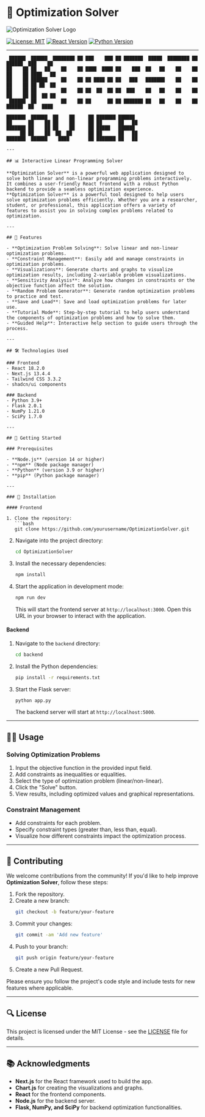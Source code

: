 # 🧮 Optimization Solver

![Optimization Solver Logo](https://placeholder.com/wp-content/uploads/2018/10/placeholder.com-logo1.png)

[![License: MIT](https://img.shields.io/badge/License-MIT-yellow.svg)](https://opensource.org/licenses/MIT)
[![React Version](https://img.shields.io/badge/React-18.2.0-blue.svg)](https://reactjs.org/)
[![Python Version](https://img.shields.io/badge/Python-3.9+-blue.svg)](https://www.python.org/downloads/)

---

```ascii
 ██████  ██████  ████████ ██ ███    ███ ██ ███████  █████  ████████ ██  ██████  ███    ██ 
██    ██ ██   ██    ██    ██ ████  ████ ██    ███  ██   ██    ██    ██ ██    ██ ████   ██ 
██    ██ ██████     ██    ██ ██ ████ ██ ██   ███   ███████    ██    ██ ██    ██ ██ ██  ██ 
██    ██ ██         ██    ██ ██  ██  ██ ██  ███    ██   ██    ██    ██ ██    ██ ██  ██ ██ 
 ██████  ██         ██    ██ ██      ██ ██ ███████ ██   ██    ██    ██  ██████  ██   ████ 
                                                                                            
███████  ██████  ██    ██     ██ ███████ ██████  
██      ██    ██ ██    ██     ██ ██      ██   ██ 
███████ ██    ██ ██    ██     ██ █████   ██████  
     ██ ██    ██  ██  ██      ██ ██      ██   ██ 
███████  ██████    ████       ██ ███████ ██   ██

---

## 📊 Interactive Linear Programming Solver

**Optimization Solver** is a powerful web application designed to solve both linear and non-linear programming problems interactively. It combines a user-friendly React frontend with a robust Python backend to provide a seamless optimization experience.
**Optimization Solver** is a powerful tool designed to help users solve optimization problems efficiently. Whether you are a researcher, student, or professional, this application offers a variety of features to assist you in solving complex problems related to optimization.

---

## 🌟 Features

- **Optimization Problem Solving**: Solve linear and non-linear optimization problems.
- **Constraint Management**: Easily add and manage constraints in optimization problems.
- **Visualizations**: Generate charts and graphs to visualize optimization results, including 2-variable problem visualizations.
- **Sensitivity Analysis**: Analyze how changes in constraints or the objective function affect the solution.
- **Random Problem Generator**: Generate random optimization problems to practice and test.
- **Save and Load**: Save and load optimization problems for later use.
- **Tutorial Mode**: Step-by-step tutorial to help users understand the components of optimization problems and how to solve them.
- **Guided Help**: Interactive help section to guide users through the process.

---

## 🛠 Technologies Used

### Frontend
- React 18.2.0
- Next.js 13.4.4
- Tailwind CSS 3.3.2
- shadcn/ui components

### Backend
- Python 3.9+
- Flask 2.0.1
- NumPy 1.21.0
- SciPy 1.7.0

---

## 🚀 Getting Started

### Prerequisites

- **Node.js** (version 14 or higher)
- **npm** (Node package manager)
- **Python** (version 3.9 or higher)
- **pip** (Python package manager)

---

### 🔧 Installation

#### Frontend

1. Clone the repository:
   ```bash
   git clone https://github.com/yourusername/OptimizationSolver.git
   ```

2. Navigate into the project directory:
   ```bash
   cd OptimizationSolver
   ```

3. Install the necessary dependencies:
   ```bash
   npm install
   ```

4. Start the application in development mode:
   ```bash
   npm run dev
   ```

   This will start the frontend server at `http://localhost:3000`. Open this URL in your browser to interact with the application.

#### Backend

1. Navigate to the `backend` directory:
   ```bash
   cd backend
   ```

2. Install the Python dependencies:
   ```bash
   pip install -r requirements.txt
   ```

3. Start the Flask server:
   ```bash
   python app.py
   ```

   The backend server will start at `http://localhost:5000`.

---

## 🧑‍💻 Usage

### Solving Optimization Problems

1. Input the objective function in the provided input field.
2. Add constraints as inequalities or equalities.
3. Select the type of optimization problem (linear/non-linear).
4. Click the "Solve" button.
5. View results, including optimized values and graphical representations.

### Constraint Management

- Add constraints for each problem.
- Specify constraint types (greater than, less than, equal).
- Visualize how different constraints impact the optimization process.

---

## 📄 Contributing

We welcome contributions from the community! If you'd like to help improve **Optimization Solver**, follow these steps:

1. Fork the repository.
2. Create a new branch:
   ```bash
   git checkout -b feature/your-feature
   ```
3. Commit your changes:
   ```bash
   git commit -am 'Add new feature'
   ```
4. Push to your branch:
   ```bash
   git push origin feature/your-feature
   ```
5. Create a new Pull Request.

Please ensure you follow the project's code style and include tests for new features where applicable.

---

## 🔍 License

This project is licensed under the MIT License - see the [LICENSE](LICENSE) file for details.

---

## 📚 Acknowledgments

- **Next.js** for the React framework used to build the app.
- **Chart.js** for creating the visualizations and graphs.
- **React** for the frontend components.
- **Node.js** for the backend server.
- **Flask, NumPy, and SciPy** for backend optimization functionalities.
